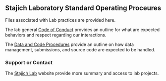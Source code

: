 ## Stajich Laboratory Standard Operating Proceures

Files associated with Lab practices are provided here.

The lab general [Code of Conduct](CODE_OF_CONDUCT) provides an outline for what are expected behaviors and respect regarding our interactions.

The [Data and Code Procedures](Data_and_Code) provide an outline on how data management, submissions, and source code are expected to be handled.
 
### Support or Contact

The [Stajich Lab](http://lab.stajich.org) website provide more summary and access to lab projects.
